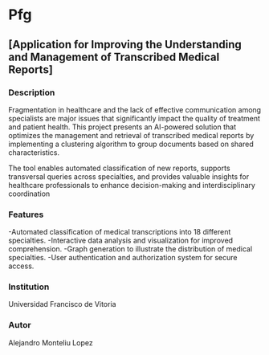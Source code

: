# Pfg

## [Application for Improving the Understanding and Management of Transcribed Medical Reports]

### Description

Fragmentation in healthcare and the lack of effective communication among specialists are major issues that significantly impact the quality of treatment and patient health. This project presents an AI-powered solution that optimizes the management and retrieval of transcribed medical reports by implementing a clustering algorithm to group documents based on shared characteristics.

The tool enables automated classification of new reports, supports transversal queries across specialties, and provides valuable insights for healthcare professionals to enhance decision-making and interdisciplinary coordination

### Features

-Automated classification of medical transcriptions into 18 different specialties.
-Interactive data analysis and visualization for improved comprehension.
-Graph generation to illustrate the distribution of medical specialties.
-User authentication and authorization system for secure access.

### Institution
Universidad Francisco de Vitoria

### Autor
Alejandro Monteliu Lopez


